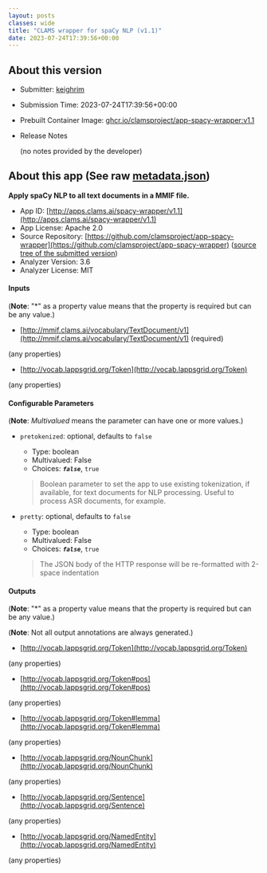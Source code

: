 ```yaml
---
layout: posts
classes: wide
title: "CLAMS wrapper for spaCy NLP (v1.1)"
date: 2023-07-24T17:39:56+00:00
---
```

## About this version

- Submitter: [keighrim](https://github.com/keighrim)
- Submission Time: 2023-07-24T17:39:56+00:00
- Prebuilt Container Image: [ghcr.io/clamsproject/app-spacy-wrapper:v1.1](https://github.com/clamsproject/app-spacy-wrapper/pkgs/container/app-spacy-wrapper/v1.1)
- Release Notes

    (no notes provided by the developer)

## About this app (See raw [metadata.json](metadata.json))

**Apply spaCy NLP to all text documents in a MMIF file.**

- App ID: [http://apps.clams.ai/spacy-wrapper/v1.1](http://apps.clams.ai/spacy-wrapper/v1.1)
- App License: Apache 2.0
- Source Repository: [https://github.com/clamsproject/app-spacy-wrapper](https://github.com/clamsproject/app-spacy-wrapper) ([source tree of the submitted version](https://github.com/clamsproject/app-spacy-wrapper/tree/v1.1))
- Analyzer Version: 3.6
- Analyzer License: MIT


#### Inputs
(**Note**: "*" as a property value means that the property is required but can be any value.)

- [http://mmif.clams.ai/vocabulary/TextDocument/v1](http://mmif.clams.ai/vocabulary/TextDocument/v1) (required)

 (any properties)

- [http://vocab.lappsgrid.org/Token](http://vocab.lappsgrid.org/Token)

 (any properties)



#### Configurable Parameters
(**Note**: _Multivalued_ means the parameter can have one or more values.)

- `pretokenized`: optional, defaults to `false`

    - Type: boolean
    - Multivalued: False
    - Choices: **_`false`_**, `true`


    > Boolean parameter to set the app to use existing tokenization, if available, for text documents for NLP processing. Useful to process ASR documents, for example.
- `pretty`: optional, defaults to `false`

    - Type: boolean
    - Multivalued: False
    - Choices: **_`false`_**, `true`


    > The JSON body of the HTTP response will be re-formatted with 2-space indentation


#### Outputs
(**Note**: "*" as a property value means that the property is required but can be any value.)

(**Note**: Not all output annotations are always generated.)

- [http://vocab.lappsgrid.org/Token](http://vocab.lappsgrid.org/Token)

 (any properties)

- [http://vocab.lappsgrid.org/Token#pos](http://vocab.lappsgrid.org/Token#pos)

 (any properties)

- [http://vocab.lappsgrid.org/Token#lemma](http://vocab.lappsgrid.org/Token#lemma)

 (any properties)

- [http://vocab.lappsgrid.org/NounChunk](http://vocab.lappsgrid.org/NounChunk)

 (any properties)

- [http://vocab.lappsgrid.org/Sentence](http://vocab.lappsgrid.org/Sentence)

 (any properties)

- [http://vocab.lappsgrid.org/NamedEntity](http://vocab.lappsgrid.org/NamedEntity)

 (any properties)

